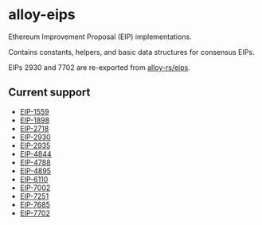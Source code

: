 # alloy-eips

Ethereum Improvement Proposal (EIP) implementations.

Contains constants, helpers, and basic data structures for consensus EIPs.

EIPs 2930 and 7702 are re-exported from [alloy-rs/eips](https://github.com/alloy-rs/eips).

## Current support

- [EIP-1559](https://eips.ethereum.org/EIPS/eip-1559)
- [EIP-1898](https://eips.ethereum.org/EIPS/eip-1898)
- [EIP-2718](https://eips.ethereum.org/EIPS/eip-2718)
- [EIP-2930](https://eips.ethereum.org/EIPS/eip-2930)
- [EIP-2935](https://eips.ethereum.org/EIPS/eip-2935)
- [EIP-4844](https://eips.ethereum.org/EIPS/eip-4844)
- [EIP-4788](https://eips.ethereum.org/EIPS/eip-4788)
- [EIP-4895](https://eips.ethereum.org/EIPS/eip-4895)
- [EIP-6110](https://eips.ethereum.org/EIPS/eip-6110)
- [EIP-7002](https://eips.ethereum.org/EIPS/eip-7002)
- [EIP-7251](https://eips.ethereum.org/EIPS/eip-7251)
- [EIP-7685](https://eips.ethereum.org/EIPS/eip-7685)
- [EIP-7702](https://eips.ethereum.org/EIPS/eip-7702)
